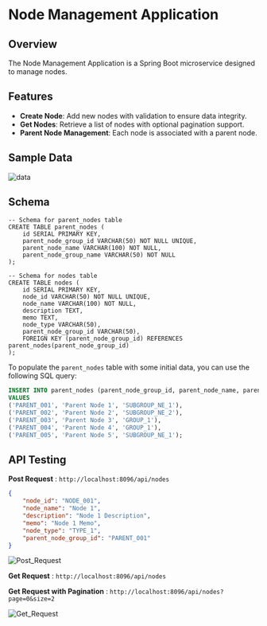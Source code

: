 # Node Management Application

## Overview
The Node Management Application is a Spring Boot microservice designed to manage nodes.

## Features

- **Create Node**: Add new nodes with validation to ensure data integrity.
- **Get Nodes**: Retrieve a list of nodes with optional pagination support.
- **Parent Node Management**: Each node is associated with a parent node.

## Sample Data

![data](https://github.com/user-attachments/assets/fcfee5db-08f8-478d-8596-08bd46866e60)

## Schema

```agsl
-- Schema for parent_nodes table
CREATE TABLE parent_nodes (
    id SERIAL PRIMARY KEY,
    parent_node_group_id VARCHAR(50) NOT NULL UNIQUE,
    parent_node_name VARCHAR(100) NOT NULL,
    parent_node_group_name VARCHAR(50) NOT NULL
);

-- Schema for nodes table
CREATE TABLE nodes (
    id SERIAL PRIMARY KEY,
    node_id VARCHAR(50) NOT NULL UNIQUE,
    node_name VARCHAR(100) NOT NULL,
    description TEXT,
    memo TEXT,
    node_type VARCHAR(50),
    parent_node_group_id VARCHAR(50),
    FOREIGN KEY (parent_node_group_id) REFERENCES parent_nodes(parent_node_group_id)
);

```
To populate the `parent_nodes` table with some initial data, you can use the following SQL query:

```sql
INSERT INTO parent_nodes (parent_node_group_id, parent_node_name, parent_node_group_name)
VALUES
('PARENT_001', 'Parent Node 1', 'SUBGROUP_NE_1'),
('PARENT_002', 'Parent Node 2', 'SUBGROUP_NE_2'),
('PARENT_003', 'Parent Node 3', 'GROUP_1'),
('PARENT_004', 'Parent Node 4', 'GROUP_1'),
('PARENT_005', 'Parent Node 5', 'SUBGROUP_NE_1');
```

## API Testing
**Post Request** : `http://localhost:8096/api/nodes`
```json
{
    "node_id": "NODE_001",
    "node_name": "Node 1",
    "description": "Node 1 Description",
    "memo": "Node 1 Memo",
    "node_type": "TYPE_1",
    "parent_node_group_id": "PARENT_001"
}
```
![Post_Request](https://github.com/user-attachments/assets/5262d32f-1e4f-49b6-ab86-b1fb7b0d1985)

**Get Request** : `http://localhost:8096/api/nodes`

**Get Request with Pagination** : `http://localhost:8096/api/nodes?page=0&size=2`

![Get_Request](https://github.com/user-attachments/assets/ddc0d38f-42bb-4f39-8c7a-e5b4ab9a6475)


